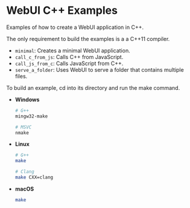 # WebUI C++ Examples

Examples of how to create a WebUI application in C++.

The only requirement to build the examples is a a C++11 compiler.

- `minimal`: Creates a minimal WebUI application.
- `call_c_from_js`: Calls C++ from JavaScript.
- `call_js_from_c`: Calls JavaScript from C++.
- `serve_a_folder`: Uses WebUI to serve a folder that contains multiple files.

To build an example, cd into its directory and run the make command.

- **Windows**

  ```sh
  # G++
  mingw32-make

  # MSVC
  nmake 
  ```

- **Linux**

  ```sh
  # G++
  make

  # Clang
  make CXX=clang
  ```

- **macOS**
  ```sh
  make
  ```
